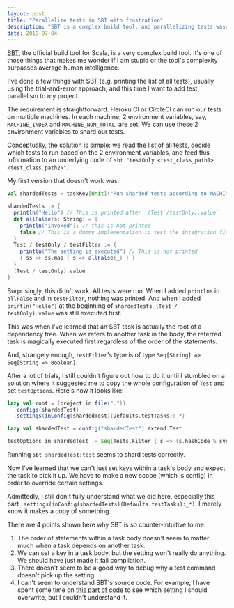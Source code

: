 ```yaml
---
layout: post
title: "Parallelize tests in SBT with frustration"
description: "SBT is a complex build tool, and parallelizing tests wasn't as straightforward as I originally thought."
date: 2018-07-04
---
```


<a href="https://www.scala-sbt.org/">SBT</a>, the official build tool for Scala, is a very complex build tool. It's one of those things that makes me wonder if I am stupid or the tool's complexity surpasses average human intelligence.

I've done a few things with SBT (e.g. printing the list of all tests), usually using the trial-and-error approach, and this time I want to add test parallelism to my project.

The requirement is straightforward. Heroku CI or CircleCI can run our tests on multiple machines. In each machine, 2 environment variables, say, `MACHINE_INDEX` and `MACHINE_NUM_TOTAL`, are set. We can use these 2 environment variables to shard our tests.

<!---excerpt--->

Conceptually, the solution is simple: we read the list of all tests, decide which tests to run based on the 2 environment variables, and feed this information to an underlying code of `sbt "testOnly <test_class_path1> <test_class_path2>"`.

My first version that doesn't work was:

```scala
val shardedTests = taskKey[Unit]("Run sharded tests according to MACHINE_INDEX and MACHINE_NUM_TOTAL")

shardedTests := {
  println("Hello") // This is printed after `(Test /testOnly).value`
  def allFalse(s: String) = {
    println("invoked"); // this is not printed
    false // This is a dummy implementation to test the integration first.
  }
  Test / testOnly / testFilter := {
    println("The setting is executed") // This is not printed
    { ss => ss.map { s => allFalse(_) } }
  }
  (Test / testOnly).value
}
```

Surprisingly, this didn't work. All tests were run. When I added `println`s in `allFalse` and in `testFilter`, nothing was printed. And when I added `println("Hello")` at the beginning of `shardedTests`, `(Test / testOnly).value` was still executed first.

This was when I've learned that an SBT task is actually the root of a dependency tree. When we refers to another task in the body, the referred task is magically executed first regardless of the order of the statements.

And, strangely enough, `testFilter`'s type is of type `Seq[String] => Seq[String => Boolean]`.

After a lot of trials, I still couldn't figure out how to do it until I stumbled on a solution where it suggested me to copy the whole configuration of `Test` and set `testOptions`. Here's how it looks like:

```scala
lazy val root = (project in file("."))
  .configs(shardedTest)
  .settings(inConfig(shardedTest)(Defaults.testTasks):_*)

lazy val shardedTest = config("shardedTest") extend Test

testOptions in shardedTest := Seq(Tests.Filter { s => (s.hashCode % sys.env("MACHINE_INDEX").toInt) == sys.env("MACHINE_NUM_TOTAL").toInt }) // We can later make the sharding algorithm smarter.
```

Running `sbt shardedTest:test` seems to shard tests correctly.

Now I've learned that we can't just set keys within a task's body and expect the task to pick it up. We have to make a new scope (which is config) in order to override certain settings.

Admittedly, I still don't fully understand what we did here, especially this part `.settings(inConfig(shardedTests)(Defaults.testTasks):_*)`. I merely know it makes a copy of something.

There are 4 points shown here why SBT is so counter-intuitive to me:
1. The order of statements within a task body doesn't seem to matter much when a task depends on another task.
2. We can set a key in a task body, but the setting won't really do anything. We should have just made it fail compilation.
3. There doesn't seem to be a good way to debug why a test command doesn't pick up the setting.
4. I can't seem to understand SBT's source code. For example, I have spent some time on [this part of code](https://github.com/sbt/sbt/blob/1.x/main/src/main/scala/sbt/Defaults.scala#L706) to see which setting I should overwrite, but I couldn't understand it.

